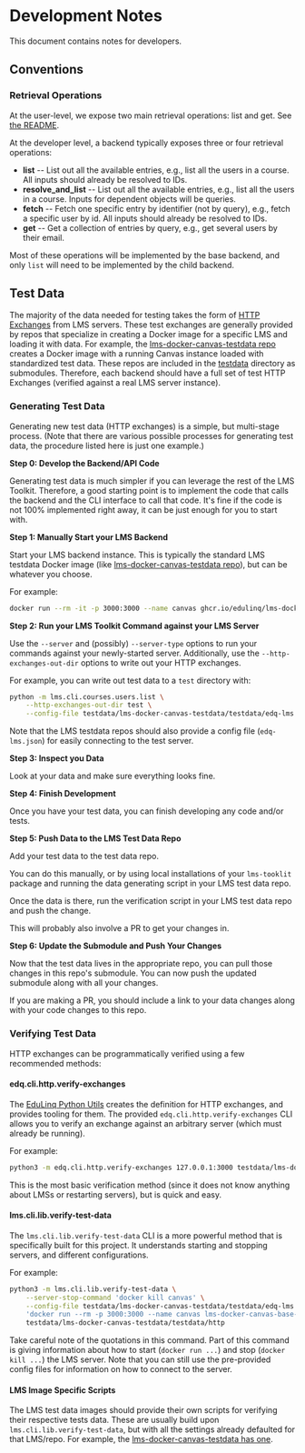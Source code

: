 # Development Notes

This document contains notes for developers.

## Conventions

### Retrieval Operations

At the user-level,
we expose two main retrieval operations: list and get.
See [the README](../README.md#retrieval-operations).

At the developer level, a backend typically exposes three or four retrieval operations:
 - **list** -- List out all the available entries, e.g., list all the users in a course.
               All inputs should already be resolved to IDs.
 - **resolve_and_list** -- List out all the available entries, e.g., list all the users in a course.
                           Inputs for dependent objects will be queries.
 - **fetch** -- Fetch one specific entry by identifier (not by query), e.g., fetch a specific user by id.
                All inputs should already be resolved to IDs.
 - **get** -- Get a collection of entries by query, e.g., get several users by their email.

Most of these operations will be implemented by the base backend,
and only `list` will need to be implemented by the child backend.

## Test Data

The majority of the data needed for testing takes the form of
[HTTP Exchanges](https://github.com/edulinq/python-utils/blob/main/edq/util/net.py) from LMS servers.
These test exchanges are generally provided by repos that specialize in creating a Docker image for a specific LMS and loading it with data.
For example, the [lms-docker-canvas-testdata repo](https://github.com/edulinq/lms-docker-canvas-testdata)
creates a Docker image with a running Canvas instance loaded with standardized test data.
These repos are included in the [testdata](../testdata) directory as submodules.
Therefore, each backend should have a full set of test HTTP Exchanges
(verified against a real LMS server instance).

### Generating Test Data

Generating new test data (HTTP exchanges) is a simple, but multi-stage process.
(Note that there are various possible processes for generating test data,
the procedure listed here is just one example.)

**Step 0: Develop the Backend/API Code**

Generating test data is much simpler if you can leverage the rest of the LMS Toolkit.
Therefore, a good starting point is to implement the code that calls the backend and the CLI interface to call that code.
It's fine if the code is not 100% implemented right away, it can be just enough for you to start with.

**Step 1: Manually Start your LMS Backend**

Start your LMS backend instance.
This is typically the standard LMS testdata Docker image
(like [lms-docker-canvas-testdata repo](https://github.com/edulinq/lms-docker-canvas-testdata)),
but can be whatever you choose.

For example:
```sh
docker run --rm -it -p 3000:3000 --name canvas ghcr.io/edulinq/lms-docker-canvas-testdata
```

**Step 2: Run your LMS Toolkit Command against your LMS Server**

Use the `--server` and (possibly) `--server-type` options to run your commands against your newly-started server.
Additionally, use the `--http-exchanges-out-dir` options to write out your HTTP exchanges.

For example, you can write out test data to a `test` directory with:
```sh
python -m lms.cli.courses.users.list \
    --http-exchanges-out-dir test \
    --config-file testdata/lms-docker-canvas-testdata/testdata/edq-lms.json
```

Note that the LMS testdata repos should also provide a config file (`edq-lms.json`) for easily connecting to the test server.

**Step 3: Inspect you Data**

Look at your data and make sure everything looks fine.

**Step 4: Finish Development**

Once you have your test data, you can finish developing any code and/or tests.

**Step 5: Push Data to the LMS Test Data Repo**

Add your test data to the test data repo.

You can do this manually, or by using local installations of your `lms-tooklit` package and running the
data generating script in your LMS test data repo.

Once the data is there, run the verification script in your LMS test data repo and push the change.

This will probably also involve a PR to get your changes in.

**Step 6: Update the Submodule and Push Your Changes**

Now that the test data lives in the appropriate repo, you can pull those changes in this repo's submodule.
You can now push the updated submodule along with all your changes.

If you are making a PR, you should include a link to your data changes along with your code changes to this repo.

### Verifying Test Data

HTTP exchanges can be programmatically verified using a few recommended methods:

#### edq.cli.http.verify-exchanges

The [EduLinq Python Utils](https://github.com/edulinq/python-utils)
creates the definition for HTTP exchanges,
and provides tooling for them.
The provided `edq.cli.http.verify-exchanges` CLI allows you to verify an exchange against an arbitrary server
(which must already be running).

For example:
```sh
python3 -m edq.cli.http.verify-exchanges 127.0.0.1:3000 testdata/lms-docker-canvas-testdata/testdata/http
```

This is the most basic verification method (since it does not know anything about LMSs or restarting servers),
but is quick and easy.

#### lms.cli.lib.verify-test-data

The `lms.cli.lib.verify-test-data` CLI is a more powerful method that is specifically built for this project.
It understands starting and stopping servers, and different configurations.

For example:
```sh
python3 -m lms.cli.lib.verify-test-data \
    --server-stop-command 'docker kill canvas' \
    --config-file testdata/lms-docker-canvas-testdata/testdata/edq-lms.json \
    'docker run --rm -p 3000:3000 --name canvas lms-docker-canvas-base-testdata' \
    testdata/lms-docker-canvas-testdata/testdata/http
```

Take careful note of the quotations in this command.
Part of this command is giving information about how to start (`docker run ...`) and stop (`docker kill ...`) the LMS server.
Note that you can still use the pre-provided config files for information on how to connect to the server.

#### LMS Image Specific Scripts

The LMS test data images should provide their own scripts for verifying their respective tests data.
These are usually build upon `lms.cli.lib.verify-test-data`, but with all the settings already defaulted for that LMS/repo.
For example, the [lms-docker-canvas-testdata has one](https://github.com/edulinq/lms-docker-canvas-testdata/blob/main/scripts/verify-test-data.py).
